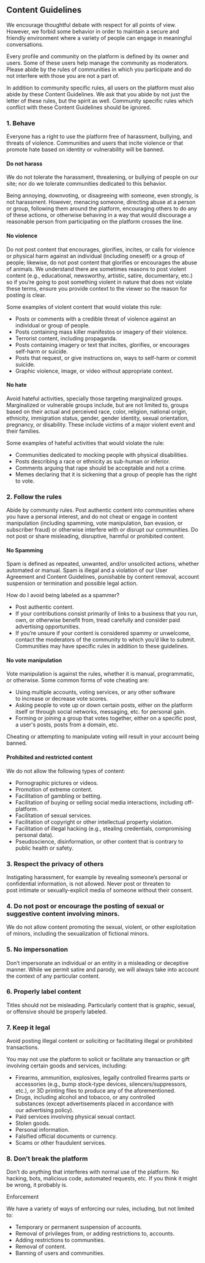 Content Guidelines
------------------

We encourage thoughtful debate with respect for all points of view. However, we forbid some behavior in order to maintain a secure and friendly environment where a variety of people can engage in meaningful conversations.

Every profile and community on the platform is defined by its owner and users. Some of these users help manage the community as moderators. Please abide by the rules of communities in which you participate and do not interfere with those you are not a part of.

In addition to community specific rules, all users on the platform must also abide by these Content Guidelines. We ask that you abide by not just the letter of these rules, but the spirit as well. Community specific rules which conflict with these Content Guidelines should be ignored.

### 1\. Behave

Everyone has a right to use the platform free of harassment, bullying, and threats of violence. Communities and users that incite violence or that promote hate based on identity or vulnerability will be banned.

#### Do not harass

We do not tolerate the harassment, threatening, or bullying of people on our site; nor do we tolerate communities dedicated to this behavior.

Being annoying, downvoting, or disagreeing with someone, even strongly, is not harassment. However, menacing someone, directing abuse at a person or group, following them around the platform, encouraging others to do any of these actions, or otherwise behaving in a way that would discourage a reasonable person from participating on the platform crosses the line.

#### No violence

Do not post content that encourages, glorifies, incites, or calls for violence or physical harm against an individual (including oneself) or a group of people; likewise, do not post content that glorifies or encourages the abuse of animals. We understand there are sometimes reasons to post violent content (e.g., educational, newsworthy, artistic, satire, documentary, etc.) so if you’re going to post something violent in nature that does not violate these terms, ensure you provide context to the viewer so the reason for posting is clear.

Some examples of violent content that would violate this rule:

*   Posts or comments with a credible threat of violence against an individual or group of people.
*   Posts containing mass killer manifestos or imagery of their violence.
*   Terrorist content, including propaganda.
*   Posts containing imagery or text that incites, glorifies, or encourages self-harm or suicide.
*   Posts that request, or give instructions on, ways to self-harm or commit suicide.
*   Graphic violence, image, or video without appropriate context.

#### No hate

Avoid hateful activities, specially those targeting marginalized groups. Marginalized or vulnerable groups include, but are not limited to, groups based on their actual and perceived race, color, religion, national origin, ethnicity, immigration status, gender, gender identity, sexual orientation, pregnancy, or disability. These include victims of a major violent event and their families.

Some examples of hateful activities that would violate the rule:

*   Communities dedicated to mocking people with physical disabilities.
*   Posts describing a race or ethnicity as sub-human or inferior.
*   Comments arguing that rape should be acceptable and not a crime.
*   Memes declaring that it is sickening that a group of people has the right to vote.

### 2\. Follow the rules

Abide by community rules. Post authentic content into communities where you have a personal interest, and do not cheat or engage in content manipulation (including spamming, vote manipulation, ban evasion, or subscriber fraud) or otherwise interfere with or disrupt our communities. Do not post or share misleading, disruptive, harmful or prohibited content.

#### No Spamming

Spam is defined as repeated, unwanted, and/or unsolicited actions, whether automated or manual. Spam is illegal and a violation of our User Agreement and Content Guidelines, punishable by content removal, account suspension or termination and possible legal action.

How do I avoid being labeled as a spammer?

*   Post authentic content.
*   If your contributions consist primarily of links to a business that you run, own, or otherwise benefit from, tread carefully and consider paid advertising opportunities.
*   If you’re unsure if your content is considered spammy or unwelcome, contact the moderators of the community to which you’d like to submit. Communities may have specific rules in addition to these guidelines.

#### No vote manipulation

Vote manipulation is against the rules, whether it is manual, programmatic, or otherwise. Some common forms of vote cheating are:

*   Using multiple accounts, voting services, or any other software to increase or decrease vote scores.
*   Asking people to vote up or down certain posts, either on the platform itself or through social networks, messaging, etc. for personal gain.
*   Forming or joining a group that votes together, either on a specific post, a user's posts, posts from a domain, etc.

Cheating or attempting to manipulate voting will result in your account being banned.

#### Prohibited and restricted content
We do not allow the following types of content:

*   Pornographic pictures or videos.
*   Promotion of extreme content.
*   Facilitation of gambling or betting.
*   Facilitation of buying or selling social media interactions, including off-platform.
*   Facilitation of sexual services.
*   Facilitation of copyright or other intellectual property violation.
*   Facilitation of illegal hacking (e.g., stealing credentials, compromising personal data).
*   Pseudoscience, disinformation, or other content that is contrary to public health or safety.

### 3\. Respect the privacy of others

Instigating harassment, for example by revealing someone’s personal or confidential information, is not allowed. Never post or threaten to post intimate or sexually-explicit media of someone without their consent.

### 4\. Do not post or encourage the posting of sexual or suggestive content involving minors.

We do not allow content promoting the sexual, violent, or other exploitation of minors, including the sexualization of fictional minors.

### 5\. No impersonation

Don’t impersonate an individual or an entity in a misleading or deceptive manner. While we permit satire and parody, we will always take into account the context of any particular content.

### 6\. Properly label content

Titles should not be misleading. Particularly content that is graphic, sexual, or offensive should be properly labeled.

### 7\. Keep it legal

Avoid posting illegal content or soliciting or facilitating illegal or prohibited transactions.

You may not use the platform to solicit or facilitate any transaction or gift involving certain goods and services, including:

*   Firearms, ammunition, explosives, legally controlled firearms parts or accessories (e.g., bump stock-type devices, silencers/suppressors, etc.), or 3D printing files to produce any of the aforementioned.
*   Drugs, including alcohol and tobacco, or any controlled substances (except advertisements placed in accordance with our advertising policy).
*   Paid services involving physical sexual contact.
*   Stolen goods.
*   Personal information.
*   Falsified official documents or currency.
*   Scams or other fraudulent services.

### 8\. Don’t break the platform

Don’t do anything that interferes with normal use of the platform. No hacking, bots, malicious code, automated requests, etc. If you think it might be wrong, it probably is.

Enforcement

We have a variety of ways of enforcing our rules, including, but not limited to:

*   Temporary or permanent suspension of accounts.
*   Removal of privileges from, or adding restrictions to, accounts.
*   Adding restrictions to communities.
*   Removal of content.
*   Banning of users and communities.
